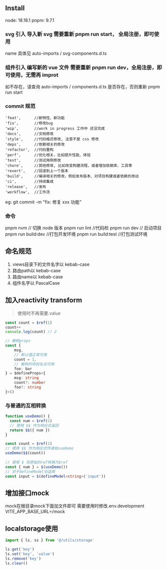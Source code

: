 ## Install

node: 18.18.1
pnpm: 9.7.1

### svg 引入 导入新 svg 需要重新 pnpm run start， 全局注册，即可使用

 <SvgIcon name=" " />
 name 具体见 auto-imports / svg-components.d.ts

### 组件引入 编写新的 vue 文件 需要重新 pnpm run dev，全局注册，即可使用，无需再 improt

如不存在，请查询 auto-imports / components.d.ts 是否存在，否则重新 pnpm run start

### commit 规范

```
'feat',      //新特性、新功能
'fix',       //修改bug
'wip',       //work in progress 工作中 还没完成
'docs',      //文档修改
'style',     //代码格式修改, 注意不是 css 修改
'deps',      //依赖相关的修改
'refactor',  //代码重构
'perf',      //优化相关，比如提升性能、体验
'test',      //测试用例修改
'chore',     //其他修改, 比如改变构建流程、或者增加依赖库、工具等
'revert',    //回滚到上一个版本
'build',     //编译相关的修改，例如发布版本、对项目构建或者依赖的改动
'ci',        //持续集成
'release',   //发布
'workflow',  //工作流
```

eg: git commit -m "fix: 修复 xxx 功能"

### 命令

pnpm nvm // 切换 node 版本
pnpm run lint //代码检
pnpm run dev // 启动项目
pnpm run build:dev //打包开发环境
pnpm run build:test //打包测试环境

## 命名规范

1. views目录下的文件名字以 kebab-case
2. 路由path以 kebab-case
3. 路由name以 kebab-case
4. 组件名字以 PascalCase

## 加入reactivity transform
> 使用时不再需要.value

```ts
const count = $ref(1)
count++
console.log(count) // 2

// 解构props
const {
    msg,
    // 默认值正常可用
    count = 1,
    // 解构时命别名也可用
    foo: bar
} = $defineProps<{
    msg: string
    count?: number
    foo?: string
}>()
```

### 与普通的互相转换
```ts
function useDemo() {
  const num = $ref(1)
  // 使用 $$ 作为响应式返回
  return $$({ num })
}

const count = $ref(1)
// 使用 $$ 作为响应式传递给useDemo
useDemo($$(count))
    
// 使用 $ 将原始的ref转换为$ref
const { num } = $(useDemo())
// 对于defineModel也适用
const input = $(defineModel<string>('input'))
```

## 增加接口mock
mock在根目录mock下面加文件即可
需要使用时修改.env.development 
VITE_APP_BASE_URL=/mock


## localstorage使用
```ts
import { ls, ss } from '@/utils/storage'

ls.get('key')
ls.set('key', 'value')
ls.remove('key')
ls.clear()
```
